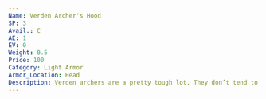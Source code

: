 ```yaml
---
Name: Verden Archer's Hood
SP: 3
Avail.: C
AE: 1
EV: 0
Weight: 0.5
Price: 100
Category: Light Armor
Armor_Location: Head
Description: Verden archers are a pretty tough lot. They don’t tend to wear much armor. Guess they don’t bother since the dryads just put a shaft into the cracks. Their armored hoods are good, though, woven tightly with a blue and black arrow pattern.
---
```

